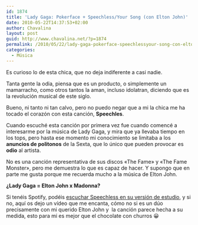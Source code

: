```yaml
---
id: 1874
title: 'Lady Gaga: Pokerface + Speechless/Your Song (con Elton John)'
date: 2010-05-22T14:37:53+02:00
author: Chavalina
layout: post
guid: http://www.chavalina.net/?p=1874
permalink: /2010/05/22/lady-gaga-pokerface-speechlessyour-song-con-elton-john/
categories:
  - Música
---
```

Es curioso lo de esta chica, que no deja indiferente a casi nadie.

Tanta gente la odia, piensa que es un producto, o simplemente un mamarracho, como otros tantos la aman, incluso idolatran, diciendo que es la revolución musical de este siglo.

Bueno, ni tanto ni tan calvo, pero no puedo negar que a mi la chica me ha tocado el corazón con esta canción, **Speechles**.

Cuando escuché esta canción por primera vez fue cuando comencé a interesarme por la música de Lady Gaga, y mira que ya llevaba tiempo en los tops, pero hasta ese momento mi conocimiento se limitaba a los **anuncios de politonos** de la Sexta, que lo único que pueden provocar es **odio** al artista.

No es una canción representativa de sus discos «The Fame» y «The Fame Monster», pero me demuestra lo que es capaz de hacer. Y supongo que en parte me gusta porque me recuerda mucho a la música de Elton John.

**¿Lady Gaga = Elton John x Madonna?**

Si tenéis Spotify, podéis <a href="http://open.spotify.com/track/0K6FtVODswtGTXxSeIdZxp" target="_blank">escuchar Speechless en su versión de estudio</a>, y si no, aquí os dejo un vídeo que me encanta, cómo no si es un dúo precisamente con mi querido Elton John y  la canción parece hecha a su medida, esto para mi es mejor que el chocolate con churros 😀